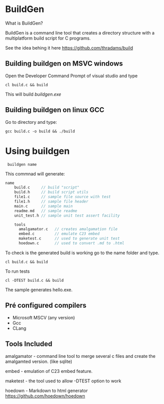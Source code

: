 # BuildGen

What is BuildGen?

BuildGen is a command line tool that creates a directory structure with a 
multiplatform build script for C programs. 

See the idea behing it here https://github.com/thradams/build

## Building buildgen on MSVC windows
Open the Developer Command Prompt of visual studio and type

```
cl build.c && build
```

This will build *buildgen.exe*


## Building buildgen on linux GCC 
Go to directory and type:

```
gcc build.c -o build && ./build
```


# Using buildgen

```
 buildgen name
```

This commnad will generate:

```c
name
	build.c     // build "script"
	build.h     // build script utils
	file1.c     // sample file source with test
	file1.h     // sample file header
	main.c      // sample main
	readme.md   // sample readme
	unit_test.h // sample unit test assert facility

	tools
	  amalgamator.c   // creates amalgamation file
	  embed.c         // emulate C23 embed
	  maketest.c      // used to generate unit test
	  hoedown.c	      // used to convert .md to .html
```

To check is the generated build is working go to the name folder and type.

```
cl build.c && build
```

To run tests

```
cl -DTEST build.c && build
```

The sample generates hello.exe.


## Pré configured compilers 

 * Microsoft MSCV (any version)
 * Gcc
 * CLang
  
## Tools Included

amalgamator - command line tool to merge several c files
              and create the amalgamted version. (like sqlite)

embed - emulation of C23 embed feature.

maketest - the tool used to allow -DTEST option to work

hoedown - Markdown to html generator https://github.com/hoedown/hoedown
